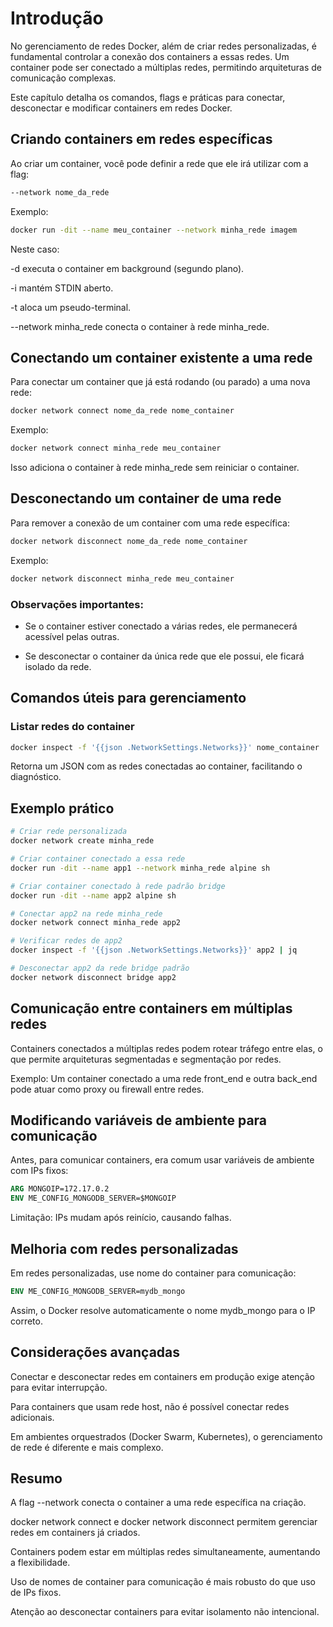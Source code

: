 # Introdução

No gerenciamento de redes Docker, além de criar redes personalizadas, é fundamental controlar a conexão dos containers a essas redes. Um container pode ser conectado a múltiplas redes, permitindo arquiteturas de comunicação complexas.

Este capítulo detalha os comandos, flags e práticas para conectar, desconectar e modificar containers em redes Docker.

## Criando containers em redes específicas

Ao criar um container, você pode definir a rede que ele irá utilizar com a flag:

```bash
--network nome_da_rede
```

Exemplo:

```bash
docker run -dit --name meu_container --network minha_rede imagem
```

Neste caso:

-d executa o container em background (segundo plano).

-i mantém STDIN aberto.

-t aloca um pseudo-terminal.

--network minha_rede conecta o container à rede minha_rede.

## Conectando um container existente a uma rede
Para conectar um container que já está rodando (ou parado) a uma nova rede:

```bash
docker network connect nome_da_rede nome_container
```

Exemplo:

```bash
docker network connect minha_rede meu_container
```

Isso adiciona o container à rede minha_rede sem reiniciar o container.

## Desconectando um container de uma rede

Para remover a conexão de um container com uma rede específica:

```bash
docker network disconnect nome_da_rede nome_container
```

Exemplo:

```bash
docker network disconnect minha_rede meu_container
```

### Observações importantes:

- Se o container estiver conectado a várias redes, ele permanecerá acessível pelas outras.

- Se desconectar o container da única rede que ele possui, ele ficará isolado da rede.

## Comandos úteis para gerenciamento

### Listar redes do container

```bash
docker inspect -f '{{json .NetworkSettings.Networks}}' nome_container | jq
```
Retorna um JSON com as redes conectadas ao container, facilitando o diagnóstico.

## Exemplo prático
```bash
# Criar rede personalizada
docker network create minha_rede

# Criar container conectado a essa rede
docker run -dit --name app1 --network minha_rede alpine sh

# Criar container conectado à rede padrão bridge
docker run -dit --name app2 alpine sh

# Conectar app2 na rede minha_rede
docker network connect minha_rede app2

# Verificar redes de app2
docker inspect -f '{{json .NetworkSettings.Networks}}' app2 | jq

# Desconectar app2 da rede bridge padrão
docker network disconnect bridge app2
```

## Comunicação entre containers em múltiplas redes

Containers conectados a múltiplas redes podem rotear tráfego entre elas, o que permite arquiteturas segmentadas e segmentação por redes.

Exemplo: Um container conectado a uma rede front_end e outra back_end pode atuar como proxy ou firewall entre redes.

## Modificando variáveis de ambiente para comunicação

Antes, para comunicar containers, era comum usar variáveis de ambiente com IPs fixos:

```dockerfile
ARG MONGOIP=172.17.0.2
ENV ME_CONFIG_MONGODB_SERVER=$MONGOIP
```

Limitação: IPs mudam após reinício, causando falhas.

## Melhoria com redes personalizadas

Em redes personalizadas, use nome do container para comunicação:

```dockerfile
ENV ME_CONFIG_MONGODB_SERVER=mydb_mongo
```

Assim, o Docker resolve automaticamente o nome mydb_mongo para o IP correto.

## Considerações avançadas

Conectar e desconectar redes em containers em produção exige atenção para evitar interrupção.

Para containers que usam rede host, não é possível conectar redes adicionais.

Em ambientes orquestrados (Docker Swarm, Kubernetes), o gerenciamento de rede é diferente e mais complexo.

## Resumo

A flag --network conecta o container a uma rede específica na criação.

docker network connect e docker network disconnect permitem gerenciar redes em containers já criados.

Containers podem estar em múltiplas redes simultaneamente, aumentando a flexibilidade.

Uso de nomes de container para comunicação é mais robusto do que uso de IPs fixos.

Atenção ao desconectar containers para evitar isolamento não intencional.